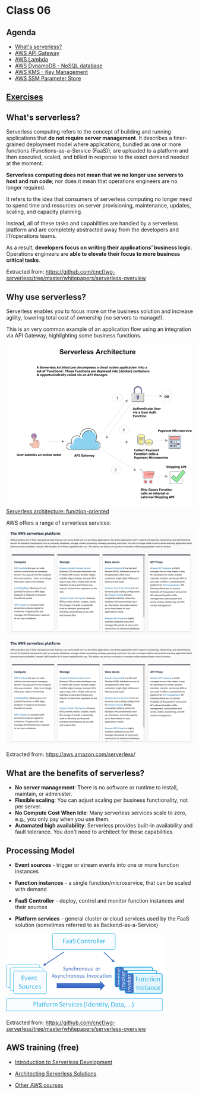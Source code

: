 # Class 06

## Agenda

- [What's serverless?](#whats-serverless)
- [AWS API Gateway](/classes/06class/apigateway/README.md)
- [AWS Lambda](/classes/06class/lambda/README.md)
- [AWS DynamoDB - NoSQL database](/classes/06class/dynamodb/README.md)
- [AWS KMS - Key Management](/classes/06class/kms/README.md)
- [AWS SSM Parameter Store](/classes/06class/parameterstore/README.md)
## [Exercises](/classes/06class/exercises/README.md)

## What's serverless?

Serverless computing refers to the concept of building and running applications that **do not require server management**. It describes a finer-grained deployment model where applications, bundled as one or more functions (Functions-as-a-Service (FaaS)), are uploaded to a platform and then executed, scaled, and billed in response to the exact demand needed at the moment.

**Serverless computing does not mean that we no longer use servers to host and run code**; nor does it mean that operations engineers are no longer required.

It refers to the idea that consumers of serverless computing no longer need to spend time and resources on server provisioning, maintenance, updates, scaling, and capacity planning.

Instead, all of these tasks and capabilities are handled by a serverless platform and are completely abstracted away from the developers and IT/operations teams.

As a result, **developers focus on writing their applications’ business logic**. Operations engineers are **able to elevate their focus to more business critical tasks**.

Extracted from: https://github.com/cncf/wg-serverless/tree/master/whitepapers/serverless-overview

## Why use serverless?

Serverless enables you to focus more on the business solution and increase agility, lowering total cost of ownership (no servers to manage!).

This is an very common example of an application flow using an integration via API Gateway, highlighting some business functions.

![](assets/serverless_processing_model.png)
[Serverless architecture: function-oriented](https://hackernoon.com/what-is-serverless-and-what-it-means-for-you-part-1-d541329172c8)

AWS offers a range of serverless services:

![](assets/serverless_aws_1.png)

![](assets/serverless_aws_1.png)

Extracted from: https://aws.amazon.com/serverless/

## What are the benefits of serverless?

- **No server management**: There is no software or runtime to install, maintain, or administer. 
- **Flexible scaling**: You can adjust scaling per business functionality, not per server.
- **No Compute Cost When Idle**: Many serverless services scale to zero, e.g., you only pay when you use them.
- **Automated high availability**: Serverless provides built-in availability and fault tolerance. You don't need to architect for these capabilities.

## Processing Model

- **Event sources** - trigger or stream events into one or more function instances

- **Function instances** - a single function/microservice, that can be scaled with demand

- **FaaS Controller** - deploy, control and monitor function instances and their sources

- **Platform services** - general cluster or cloud services used by the FaaS solution (sometimes referred to as Backend-as-a-Service)

![](assets/basic_flow_serverless.png)

Extracted from: https://github.com/cncf/wg-serverless/tree/master/whitepapers/serverless-overview

## AWS training (free)

- [Introduction to Serverless Development](https://www.aws.training/Details/eLearning?id=27074)

- [Architecting Serverless Solutions](https://www.aws.training/Details/eLearning?id=42594)

- [Other AWS courses](https://www.aws.training/LearningLibrary?filters=language%3A1&filters=digital%3A1&search=serverless&tab=view_all)
